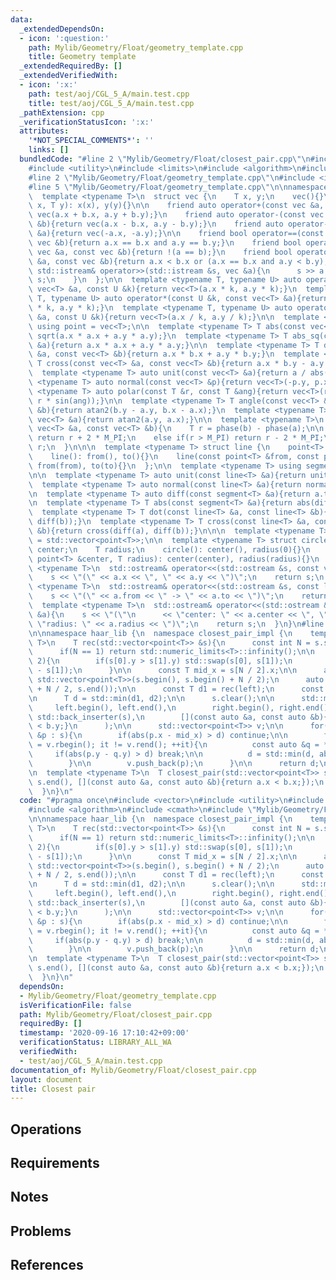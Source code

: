 ```yaml
---
data:
  _extendedDependsOn:
  - icon: ':question:'
    path: Mylib/Geometry/Float/geometry_template.cpp
    title: Geometry template
  _extendedRequiredBy: []
  _extendedVerifiedWith:
  - icon: ':x:'
    path: test/aoj/CGL_5_A/main.test.cpp
    title: test/aoj/CGL_5_A/main.test.cpp
  _pathExtension: cpp
  _verificationStatusIcon: ':x:'
  attributes:
    '*NOT_SPECIAL_COMMENTS*': ''
    links: []
  bundledCode: "#line 2 \"Mylib/Geometry/Float/closest_pair.cpp\"\n#include <vector>\n\
    #include <utility>\n#include <limits>\n#include <algorithm>\n#include <cmath>\n\
    #line 2 \"Mylib/Geometry/Float/geometry_template.cpp\"\n#include <iostream>\n\
    #line 5 \"Mylib/Geometry/Float/geometry_template.cpp\"\n\nnamespace haar_lib {\n\
    \  template <typename T>\n  struct vec {\n    T x, y;\n    vec(){}\n    vec(T\
    \ x, T y): x(x), y(y){}\n\n    friend auto operator+(const vec &a, const vec &b){return\
    \ vec(a.x + b.x, a.y + b.y);}\n    friend auto operator-(const vec &a, const vec\
    \ &b){return vec(a.x - b.x, a.y - b.y);}\n    friend auto operator-(const vec\
    \ &a){return vec(-a.x, -a.y);}\n\n    friend bool operator==(const vec &a, const\
    \ vec &b){return a.x == b.x and a.y == b.y;}\n    friend bool operator!=(const\
    \ vec &a, const vec &b){return !(a == b);}\n    friend bool operator<(const vec\
    \ &a, const vec &b){return a.x < b.x or (a.x == b.x and a.y < b.y);}\n\n    friend\
    \ std::istream& operator>>(std::istream &s, vec &a){\n      s >> a.x >> a.y; return\
    \ s;\n    }\n  };\n\n  template <typename T, typename U> auto operator*(const\
    \ vec<T> &a, const U &k){return vec<T>(a.x * k, a.y * k);}\n  template <typename\
    \ T, typename U> auto operator*(const U &k, const vec<T> &a){return vec<T>(a.x\
    \ * k, a.y * k);}\n  template <typename T, typename U> auto operator/(const vec<T>\
    \ &a, const U &k){return vec<T>(a.x / k, a.y / k);}\n\n  template <typename T>\
    \ using point = vec<T>;\n\n  template <typename T> T abs(const vec<T> &a){return\
    \ sqrt(a.x * a.x + a.y * a.y);}\n  template <typename T> T abs_sq(const vec<T>\
    \ &a){return a.x * a.x + a.y * a.y;}\n\n  template <typename T> T dot(const vec<T>\
    \ &a, const vec<T> &b){return a.x * b.x + a.y * b.y;}\n  template <typename T>\
    \ T cross(const vec<T> &a, const vec<T> &b){return a.x * b.y - a.y * b.x;}\n\n\
    \  template <typename T> auto unit(const vec<T> &a){return a / abs(a);}\n  template\
    \ <typename T> auto normal(const vec<T> &p){return vec<T>(-p.y, p.x);}\n\n  template\
    \ <typename T> auto polar(const T &r, const T &ang){return vec<T>(r * cos(ang),\
    \ r * sin(ang));}\n\n  template <typename T> T angle(const vec<T> &a, const vec<T>\
    \ &b){return atan2(b.y - a.y, b.x - a.x);}\n  template <typename T> T phase(const\
    \ vec<T> &a){return atan2(a.y, a.x);}\n\n  template <typename T>\n  T angle_diff(const\
    \ vec<T> &a, const vec<T> &b){\n    T r = phase(b) - phase(a);\n\n    if(r < -M_PI)\
    \ return r + 2 * M_PI;\n    else if(r > M_PI) return r - 2 * M_PI;\n    return\
    \ r;\n  }\n\n\n  template <typename T> struct line {\n    point<T> from, to;\n\
    \    line(): from(), to(){}\n    line(const point<T> &from, const point<T> &to):\
    \ from(from), to(to){}\n  };\n\n  template <typename T> using segment = line<T>;\n\
    \n\n  template <typename T> auto unit(const line<T> &a){return unit(a.to - a.from);}\n\
    \  template <typename T> auto normal(const line<T> &a){return normal(a.to - a.from);}\n\
    \n  template <typename T> auto diff(const segment<T> &a){return a.to - a.from;}\n\
    \n  template <typename T> T abs(const segment<T> &a){return abs(diff(a));}\n\n\
    \  template <typename T> T dot(const line<T> &a, const line<T> &b){return dot(diff(a),\
    \ diff(b));}\n  template <typename T> T cross(const line<T> &a, const line<T>\
    \ &b){return cross(diff(a), diff(b));}\n\n\n  template <typename T> using polygon\
    \ = std::vector<point<T>>;\n\n  template <typename T> struct circle {\n    point<T>\
    \ center;\n    T radius;\n    circle(): center(), radius(0){}\n    circle(const\
    \ point<T> &center, T radius): center(center), radius(radius){}\n  };\n\n  template\
    \ <typename T>\n  std::ostream& operator<<(std::ostream &s, const vec<T> &a){\n\
    \    s << \"(\" << a.x << \", \" << a.y << \")\";\n    return s;\n  }\n\n  template\
    \ <typename T>\n  std::ostream& operator<<(std::ostream &s, const line<T> &a){\n\
    \    s << \"(\" << a.from << \" -> \" << a.to << \")\";\n    return s;\n  }\n\n\
    \  template <typename T>\n  std::ostream& operator<<(std::ostream &s, const circle<T>\
    \ &a){\n    s << \"(\"\n      << \"center: \" << a.center << \", \"\n      <<\
    \ \"radius: \" << a.radius << \")\";\n    return s;\n  }\n}\n#line 8 \"Mylib/Geometry/Float/closest_pair.cpp\"\
    \n\nnamespace haar_lib {\n  namespace closest_pair_impl {\n    template <typename\
    \ T>\n    T rec(std::vector<point<T>> &s){\n      const int N = s.size();\n\n\
    \      if(N == 1) return std::numeric_limits<T>::infinity();\n\n      if(N ==\
    \ 2){\n        if(s[0].y > s[1].y) std::swap(s[0], s[1]);\n        return abs(s[0]\
    \ - s[1]);\n      }\n\n      const T mid_x = s[N / 2].x;\n\n      auto left =\
    \ std::vector<point<T>>(s.begin(), s.begin() + N / 2);\n      auto right = std::vector<point<T>>(s.begin()\
    \ + N / 2, s.end());\n\n      const T d1 = rec(left);\n      const T d2 = rec(right);\n\
    \n      T d = std::min(d1, d2);\n\n      s.clear();\n\n      std::merge(\n   \
    \     left.begin(), left.end(),\n        right.begin(), right.end(),\n       \
    \ std::back_inserter(s),\n        [](const auto &a, const auto &b){return a.y\
    \ < b.y;}\n      );\n\n      std::vector<point<T>> v;\n\n      for(const auto\
    \ &p : s){\n        if(abs(p.x - mid_x) > d) continue;\n\n        for(auto it\
    \ = v.rbegin(); it != v.rend(); ++it){\n          const auto &q = *it;\n     \
    \     if(abs(p.y - q.y) > d) break;\n\n          d = std::min(d, abs(p - q));\n\
    \        }\n\n        v.push_back(p);\n      }\n\n      return d;\n    }\n  }\n\
    \n  template <typename T>\n  T closest_pair(std::vector<point<T>> s){\n    std::sort(s.begin(),\
    \ s.end(), [](const auto &a, const auto &b){return a.x < b.x;});\n    return closest_pair_impl::rec(s);\n\
    \  }\n}\n"
  code: "#pragma once\n#include <vector>\n#include <utility>\n#include <limits>\n\
    #include <algorithm>\n#include <cmath>\n#include \"Mylib/Geometry/Float/geometry_template.cpp\"\
    \n\nnamespace haar_lib {\n  namespace closest_pair_impl {\n    template <typename\
    \ T>\n    T rec(std::vector<point<T>> &s){\n      const int N = s.size();\n\n\
    \      if(N == 1) return std::numeric_limits<T>::infinity();\n\n      if(N ==\
    \ 2){\n        if(s[0].y > s[1].y) std::swap(s[0], s[1]);\n        return abs(s[0]\
    \ - s[1]);\n      }\n\n      const T mid_x = s[N / 2].x;\n\n      auto left =\
    \ std::vector<point<T>>(s.begin(), s.begin() + N / 2);\n      auto right = std::vector<point<T>>(s.begin()\
    \ + N / 2, s.end());\n\n      const T d1 = rec(left);\n      const T d2 = rec(right);\n\
    \n      T d = std::min(d1, d2);\n\n      s.clear();\n\n      std::merge(\n   \
    \     left.begin(), left.end(),\n        right.begin(), right.end(),\n       \
    \ std::back_inserter(s),\n        [](const auto &a, const auto &b){return a.y\
    \ < b.y;}\n      );\n\n      std::vector<point<T>> v;\n\n      for(const auto\
    \ &p : s){\n        if(abs(p.x - mid_x) > d) continue;\n\n        for(auto it\
    \ = v.rbegin(); it != v.rend(); ++it){\n          const auto &q = *it;\n     \
    \     if(abs(p.y - q.y) > d) break;\n\n          d = std::min(d, abs(p - q));\n\
    \        }\n\n        v.push_back(p);\n      }\n\n      return d;\n    }\n  }\n\
    \n  template <typename T>\n  T closest_pair(std::vector<point<T>> s){\n    std::sort(s.begin(),\
    \ s.end(), [](const auto &a, const auto &b){return a.x < b.x;});\n    return closest_pair_impl::rec(s);\n\
    \  }\n}\n"
  dependsOn:
  - Mylib/Geometry/Float/geometry_template.cpp
  isVerificationFile: false
  path: Mylib/Geometry/Float/closest_pair.cpp
  requiredBy: []
  timestamp: '2020-09-16 17:10:42+09:00'
  verificationStatus: LIBRARY_ALL_WA
  verifiedWith:
  - test/aoj/CGL_5_A/main.test.cpp
documentation_of: Mylib/Geometry/Float/closest_pair.cpp
layout: document
title: Closest pair
---
```


## Operations

## Requirements

## Notes

## Problems

## References
